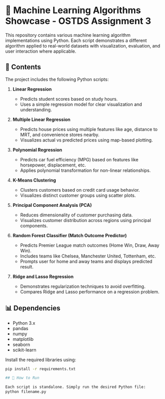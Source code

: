 # 🧠 Machine Learning Algorithms Showcase - OSTDS Assignment 3

This repository contains various machine learning algorithm implementations using Python. Each script demonstrates a different algorithm applied to real-world datasets with visualization, evaluation, and user interaction where applicable.

## 📁 Contents

The project includes the following Python scripts:

1. **Linear Regression**
   - Predicts student scores based on study hours.
   - Uses a simple regression model for clear visualization and understanding.

2. **Multiple Linear Regression**
   - Predicts house prices using multiple features like age, distance to MRT, and convenience stores nearby.
   - Visualizes actual vs predicted prices using map-based plotting.

3. **Polynomial Regression**
   - Predicts car fuel efficiency (MPG) based on features like horsepower, displacement, etc.
   - Applies polynomial transformation for non-linear relationships.

4. **K-Means Clustering**
   - Clusters customers based on credit card usage behavior.
   - Visualizes distinct customer groups using scatter plots.

5. **Principal Component Analysis (PCA)**
   - Reduces dimensionality of customer purchasing data.
   - Visualizes customer distribution across regions using principal components.

6. **Random Forest Classifier (Match Outcome Predictor)**
   - Predicts Premier League match outcomes (Home Win, Draw, Away Win).
   - Includes teams like Chelsea, Manchester United, Tottenham, etc.
   - Prompts user for home and away teams and displays predicted result.

7. **Ridge and Lasso Regression**
   - Demonstrates regularization techniques to avoid overfitting.
   - Compares Ridge and Lasso performance on a regression problem.

## 📊 Dependencies

- Python 3.x
- pandas
- numpy
- matplotlib
- seaborn
- scikit-learn

Install the required libraries using:

```bash
pip install -r requirements.txt

## 🚀 How to Run

Each script is standalone. Simply run the desired Python file:
python filename.py

